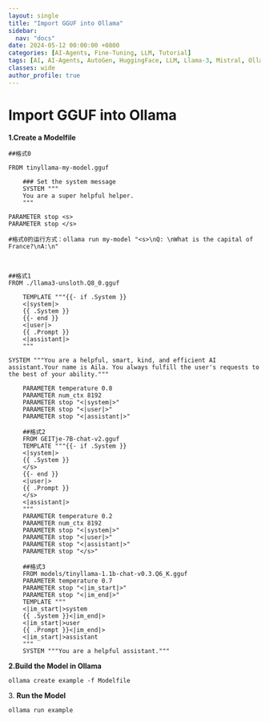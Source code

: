 ```yaml
---
layout: single
title: "Import GGUF into Ollama"
sidebar:
  nav: "docs"
date: 2024-05-12 00:00:00 +0800
categories: [AI-Agents, Fine-Tuning, LLM, Tutorial]
tags: [AI, AI-Agents, AutoGen, HuggingFace, LLM, Llama-3, Mistral, Ollama, Phi-3, PyTorch]
classes: wide
author_profile: true
---
```



#  Import GGUF into Ollama 

**1.Create a Modelfile**
    
    
    ##格式0
    
    FROM tinyllama-my-model.gguf
    
```
    ### Set the system message
    SYSTEM """
    You are a super helpful helper.
    """
```
    
    PARAMETER stop <s>
    PARAMETER stop </s>
    
    #格式0的运行方式：ollama run my-model "<s>\nQ: \nWhat is the capital of France?\nA:\n"
    
    
    
    ##格式1
    FROM ./llama3-unsloth.Q8_0.gguf
    
```
    TEMPLATE """{{- if .System }}
    <|system|>
    {{ .System }}
    {{- end }}
    <|user|>
    {{ .Prompt }}
    <|assistant|>
    """
```
    
    SYSTEM """You are a helpful, smart, kind, and efficient AI assistant.Your name is Aila. You always fulfill the user's requests to the best of your ability."""
    
    
```
    PARAMETER temperature 0.8
    PARAMETER num_ctx 8192
    PARAMETER stop "<|system|>"
    PARAMETER stop "<|user|>"
    PARAMETER stop "<|assistant|>"
```
    
    
```
    ##格式2
    FROM GEITje-7B-chat-v2.gguf
    TEMPLATE """{{- if .System }}
    <|system|>
    {{ .System }}
    </s>
    {{- end }}
    <|user|>
    {{ .Prompt }}
    </s>
    <|assistant|>
    """
    PARAMETER temperature 0.2
    PARAMETER num_ctx 8192
    PARAMETER stop "<|system|>"
    PARAMETER stop "<|user|>"
    PARAMETER stop "<|assistant|>"
    PARAMETER stop "</s>"
```
    
    
```
    ##格式3
    FROM models/tinyllama-1.1b-chat-v0.3.Q6_K.gguf
    PARAMETER temperature 0.7
    PARAMETER stop "<|im_start|>"
    PARAMETER stop "<|im_end|>"
    TEMPLATE """
    <|im_start|>system
    {{ .System }}<|im_end|>
    <|im_start|>user
    {{ .Prompt }}<|im_end|>
    <|im_start|>assistant
    """
    SYSTEM """You are a helpful assistant."""
```
    

**2.Build the Model in Ollama**
    
    
    ollama create example -f Modelfile
    

3\. **Run the Model**
    
    
    ollama run example
    
